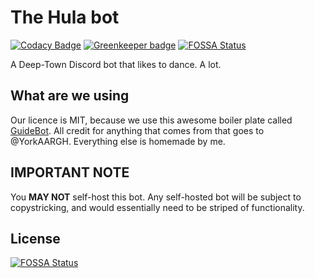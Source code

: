# The Hula bot

[![Codacy Badge](https://api.codacy.com/project/badge/Grade/0d155e63b147487a806432160120f207)](https://app.codacy.com/app/cfan/hulabot?utm_source=github.com&utm_medium=referral&utm_content=cfanoulis/hulabot&utm_campaign=Badge_Grade_Settings)
[![Greenkeeper badge](https://badges.greenkeeper.io/cfanoulis/hulabot.svg)](https://greenkeeper.io/)
[![FOSSA Status](https://app.fossa.io/api/projects/git%2Bgithub.com%2Fcfanoulis%2Fhulabot.svg?type=shield)](https://app.fossa.io/projects/git%2Bgithub.com%2Fcfanoulis%2Fhulabot?ref=badge_shield)

A Deep-Town Discord bot that likes to dance. A lot.

## What are we using
Our licence is MIT, because we use this awesome boiler plate called [GuideBot](https://github.com/AnIdiotsGuide/guidebot).
All credit for anything that comes from that goes to @YorkAARGH. Everything else is homemade by me.

## IMPORTANT NOTE
You **MAY NOT** self-host this bot. Any self-hosted bot will be subject to copystricking, and would essentially need to be striped of functionality.


## License
[![FOSSA Status](https://app.fossa.io/api/projects/git%2Bgithub.com%2Fcfanoulis%2Fhulabot.svg?type=large)](https://app.fossa.io/projects/git%2Bgithub.com%2Fcfanoulis%2Fhulabot?ref=badge_large)
